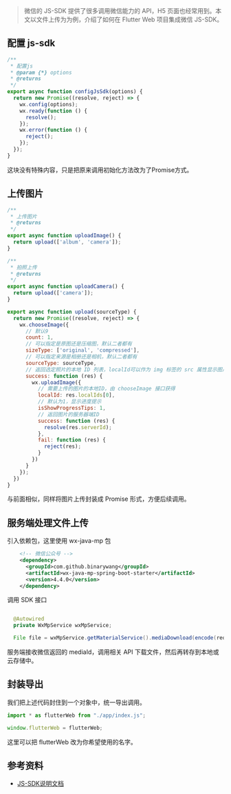 >微信的 JS-SDK 提供了很多调用微信能力的 API，H5 页面也经常用到。本文以文件上传为为例，介绍了如何在 Flutter Web 项目集成微信 JS-SDK。

## 配置 js-sdk

```js
/**
 * 配置js
 * @param {*} options
 * @returns
 */
export async function configJsSdk(options) {
  return new Promise((resolve, reject) => {
    wx.config(options);
    wx.ready(function () {
      resolve();
    });
    wx.error(function () {
      reject();
    });
  });
}
```

这块没有特殊内容，只是把原来调用初始化方法改为了Promise方式。

## 上传图片

```js
/**
 * 上传图片
 * @returns
 */
export async function uploadImage() {
  return upload(['album', 'camera']);
}

/**
 * 拍照上传
 * @returns
 */
export async function uploadCamera() {
  return upload(['camera']);
}

export async function upload(sourceType) {
  return new Promise((resolve, reject) => {
    wx.chooseImage({
      // 默认9
      count: 1,
      // 可以指定是原图还是压缩图，默认二者都有
      sizeType: ['original', 'compressed'],
      // 可以指定来源是相册还是相机，默认二者都有
      sourceType: sourceType,
      // 返回选定照片的本地 ID 列表，localId可以作为 img 标签的 src 属性显示图片
      success: function (res) {
        wx.uploadImage({
          // 需要上传的图片的本地ID，由 chooseImage 接口获得
          localId: res.localIds[0],
          // 默认为1，显示进度提示
          isShowProgressTips: 1,
          // 返回图片的服务器端ID
          success: function (res) {
            resolve(res.serverId);
          },
          fail: function (res) {
            reject(res);
          }
        })
      }
    });
  })
}
```
与前面相似，同样将图片上传封装成 Promise 形式，方便后续调用。


## 服务端处理文件上传

引入依赖包，这里使用 wx-java-mp 包

```xml
    <!-- 微信公众号 -->
    <dependency>
      <groupId>com.github.binarywang</groupId>
      <artifactId>wx-java-mp-spring-boot-starter</artifactId>
      <version>4.4.0</version>
    </dependency>
```

调用 SDK 接口

```java

  @Autowired
  private WxMpService wxMpService;

  File file = wxMpService.getMaterialService().mediaDownload(encode(request.getMediaId()));
```

服务端接收微信返回的 mediaId，调用相关 API 下载文件，然后再转存到本地或云存储中。

## 封装导出

我们把上述代码封住到一个对象中，统一导出调用。

```js
import * as flutterWeb from "./app/index.js";

window.flutterWeb = flutterWeb;
```

这里可以把 flutterWeb 改为你希望使用的名字。

## 参考资料

- [JS-SDK说明文档](https://developers.weixin.qq.com/doc/offiaccount/OA_Web_Apps/JS-SDK.html)